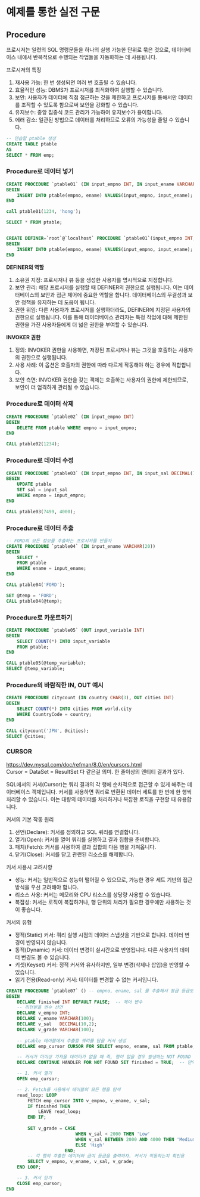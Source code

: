 # 예제를 통한 실전 구문

## Procedure
프로시저는 일련의 SQL 명령문들을 하나의 실행 가능한 단위로 묶은 것으로, 데이터베이스 내에서 반복적으로 수행되는 작업들을 자동화하는 데 사용됩니다.

프로시저의 특징
1. 재사용 가능: 한 번 생성되면 여러 번 호출될 수 있습니다.
2. 효율적인 성능: DBMS가 프로시저를 최적화하여 실행할 수 있습니다.
3. 보안: 사용자가 데이터에 직접 접근하는 것을 제한하고 프로시저를 통해서만 데이터를 조작할 수 있도록 함으로써 보안을 강화할 수 있습니다.
4. 유지보수: 중앙 집중식 코드 관리가 가능하여 유지보수가 용이합니다.
5. 에러 감소: 일관된 방법으로 데이터를 처리하므로 오류의 가능성을 줄일 수 있습니다.


```sql
-- 연습할 ptable 생성
CREATE TABLE ptable
AS
SELECT * FROM emp;
```

### Procedure로 데이터 넣기
```sql
CREATE PROCEDURE `ptable01` (IN input_empno INT, IN input_ename VARCHAR(20))
BEGIN
	INSERT INTO ptable(empno, ename) VALUES(input_empno, input_ename);
END

call ptable01(1234, 'hong');

SELECT * FROM ptable;


CREATE DEFINER=`root`@`localhost` PROCEDURE `ptable01`(input_empno INT, input_ename VARCHAR(20))
BEGIN
	INSERT INTO ptable(empno, ename) VALUES(input_empno, input_ename);
END
```
**DEFINER의 역할**
1. 소유권 지정: 프로시저나 뷰 등을 생성한 사용자를 명시적으로 지정합니다.
2. 보안 관리: 해당 프로시저를 실행할 때 DEFINER의 권한으로 실행됩니다. 이는 데이터베이스의 보안과 접근 제어에 중요한 역할을 합니다. 데이터베이스의 무결성과 보안 정책을 유지하는 데 도움이 됩니다.
3. 권한 위임: 다른 사용자가 프로시저를 실행하더라도, DEFINER에 지정된 사용자의 권한으로 실행됩니다. 이를 통해 데이터베이스 관리자는 특정 작업에 대해 제한된 권한을 가진 사용자들에게 더 넓은 권한을 부여할 수 있습니다.

**INVOKER 권한**
1. 정의: INVOKER 권한을 사용하면, 저장된 프로시저나 뷰는 그것을 호출하는 사용자의 권한으로 실행됩니다.
2. 사용 사례: 이 옵션은 호출자의 권한에 따라 다르게 작동해야 하는 경우에 적합합니다.
3. 보안 측면: INVOKER 권한을 갖는 객체는 호출하는 사용자의 권한에 제한되므로, 보안이 더 엄격하게 관리될 수 있습니다.

### Procedure로 데이터 삭제
```sql
CREATE PROCEDURE `ptable02` (IN input_empno INT)
BEGIN
	DELETE FROM ptable WHERE empno = input_empno;
END

CALL ptable02(1234);
```

### Procedure로 데이터 수정
```sql
CREATE PROCEDURE `ptable03` (IN input_empno INT, IN input_sal DECIMAL(7,2))
BEGIN
    UPDATE ptable
    SET sal = input_sal
    WHERE empno = input_empno;
END

CALL ptable03(7499, 4000);
```

### Procedure로 데이터 추출
```sql
-- FORD의 모든 정보를 추출하는 프로시저를 만들자
CREATE PROCEDURE `ptable04` (IN input_ename VARCHAR(20))
BEGIN
    SELECT *
    FROM ptable
    WHERE ename = input_ename;
END

CALL ptable04('FORD');

SET @temp = 'FORD';
CALL ptable04(@temp);
```

### Procedure로 카운트하기
```sql
CREATE PROCEDURE `ptable05` (OUT input_variable INT)
BEGIN
    SELECT COUNT(*) INTO input_variable
    FROM ptable;
END

CALL ptable05(@temp_variable);
SELECT @temp_variable;
```

### Procedure의 바람직한 IN, OUT 예시
```sql
CREATE PROCEDURE citycount (IN country CHAR(3), OUT cities INT)
BEGIN
    SELECT COUNT(*) INTO cities FROM world.city
    WHERE CountryCode = country;
END

CALL citycount('JPN', @cities);
SELECT @cities;
```


### CURSOR
https://dev.mysql.com/doc/refman/8.0/en/cursors.html  
Cursor = DataSet = ResultSet 다 같은걸 의미. 한 줄이상의 엔티티 결과가 있다.

SQL에서의 커서(Cursor)는 쿼리 결과의 각 행에 순차적으로 접근할 수 있게 해주는 데이터베이스 객체입니다. 커서를 사용하면 쿼리로 반환된 데이터 세트를 한 번에 한 행씩 처리할 수 있습니다. 이는 대량의 데이터를 처리하거나 복잡한 로직을 구현할 때 유용합니다.

커서의 기본 작동 원리
1. 선언(Declare): 커서를 정의하고 SQL 쿼리를 연결합니다.
2. 열기(Open): 커서를 열어 쿼리를 실행하고 결과 집합을 준비합니다.
3. 패치(Fetch): 커서를 사용하여 결과 집합의 다음 행을 가져옵니다.
4. 닫기(Close): 커서를 닫고 관련된 리소스를 해제합니다.

커서 사용시 고려사항
- 성능: 커서는 일반적으로 성능이 떨어질 수 있으므로, 가능한 경우 세트 기반의 접근 방식을 우선 고려해야 합니다.
- 리소스 사용: 커서는 메모리와 CPU 리소스를 상당량 사용할 수 있습니다.
- 복잡성: 커서는 로직이 복잡하거나, 행 단위의 처리가 필요한 경우에만 사용하는 것이 좋습니다.

커서의 유형
- 정적(Static) 커서: 쿼리 실행 시점의 데이터 스냅샷을 기반으로 합니다. 데이터 변경이 반영되지 않습니다.
- 동적(Dynamic) 커서: 데이터 변경이 실시간으로 반영됩니다. 다른 사용자의 데이터 변경도 볼 수 있습니다.
- 키셋(Keyset) 커서: 정적 커서와 유사하지만, 일부 변경(삭제나 삽입)을 반영할 수 있습니다.
- 읽기 전용(Read-only) 커서: 데이터를 변경할 수 없는 커서입니다.



```sql
CREATE PROCEDURE `ptable07` () -- empno, ename, sal 를 추출해서 봉급 등급도 구현하자
BEGIN
    DECLARE finished INT DEFAULT FALSE;  -- 제어 변수
    -- 리턴받을 변수 선언
    DECLARE v_empno INT;
    DECLARE v_ename VARCHAR(100);
    DECLARE v_sal   DECIMAL(10,2);
    DECLARE v_grade VARCHAR(100);
  
    -- ptable 테이블에서 추출할 쿼리를 담을 커서 생성
    DECLARE emp_cursor CURSOR FOR SELECT empno, ename, sal FROM ptable;

    -- 커서가 더이상 가져올 데이터가 없을 때 즉, 행이 없을 경우 발생하는 NOT FOUND 상황을 알리는 값을 받을 변수 선언
    DECLARE CONTINUE HANDLER FOR NOT FOUND SET finished = TRUE;  -- 만약에 데이터 없으면 finished에 True 넣어줘

    -- 1. 커서 열기
	OPEN emp_cursor;

    -- 2. Fetch를 사용해서 테이블의 모든 행을 탐색
	read_loop: LOOP
		FETCH emp_cursor INTO v_empno, v_ename, v_sal;
        IF finished THEN
			LEAVE read_loop;
        END IF;
    
		SET v_grade = CASE				
						  WHEN v_sal < 2000 THEN 'Low'
						  WHEN v_sal BETWEEN 2000 AND 4000 THEN 'Medium'
						  ELSE 'High'
                      END;
		-- 각 행의 추출한 데이터와 급여 등급을 출력하자. 커서가 작동하는지 확인용
        SELECT v_empno, v_ename, v_sal, v_grade;
	END LOOP;

    -- 3. 커서 닫기
	CLOSE emp_cursor;
END


```

